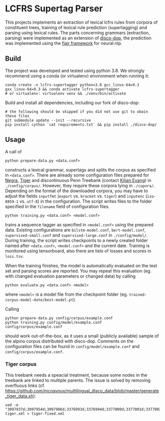 # LCFRS Supertag Parser

This projects implements an extraction of lexical lcfrs rules from corpora of constituent trees, training of lexical rule prediction (supertagging) and parsing using lexical rules.
The parts concerning grammars (extraction, parsing) were implemented as an extension of [disco-dop](https://github.com/andreasvc/disco-dop), the prediction was implemented using the [flair framework](https://github.com/flairNLP/flair) for neural nlp.

## Build

The project was developed and tested using python 3.8.
We strongly recommend using a conda (or virtualenv) environment when running it:

    conda create -n lcfrs-supertagger python=3.8 gcc_linux-64=9.3 gxx_linux-64=9.3 && conda activate lcfrs-supertagger
    # or virtualenv: virtualenv venv && ./venv/bin/activate

Build and install all dependencies, including our fork of disco-dop:

    # the following should be skipped if you did not use git to obain these files
    git submodule update --init --recursive
    pip install cython `cat requirements.txt` && pip install ./disco-dop/

## Usage

A call of

    python prepare-data.py <data.conf>

constructs a lexical grammar, supertags and splits the corpus as specified in ```<data.conf>```.
There are already some configuration files prepared for [Negra](http://www.coli.uni-saarland.de/projects/sfb378/negra-corpus/), [Tiger](https://www.ims.uni-stuttgart.de/forschung/ressourcen/korpora/tiger/) and discontinuous Penn Treebank (contact [Kilian Evang](https://kilian.evang.name/)) in ```./config/corpus/```.
However, they require these corpora lying in ```./copora/```.
Depending on the format of the downloaded corpora, you may have to adjust the fields ```inputfmt``` (```export``` vs. ```bracket``` vs. ```tiger```) and ```inputenc``` (```iso-8859-1``` vs. ```utf-8```) in the configuration.
The script writes files to the folder specified in the ```filename``` field of configuration files.

    python training.py <data.conf> <model.conf>

trains a sequence tagger as specified in ```<model.conf>``` using the prepared data.
Existing configurations are ```bilstm-model.conf```, ```bert-model.conf```, ```supervised-small.conf``` and  ```supervised-large.conf``` in ```./config/model/```.
During training, the script writes checkpoints to a newly created folder named after ```<data.conf>```, ```<model.conf>``` and the current date.
Training is monitored using tensorboard, also there are lists of losses and scores in ```loss.tsv```.

When the training finishes, the model is automatically evaluated on the test set and parsing scores are reported.
You may repeat this evaluation (eg. with changed evaluation parameters or changed data) by calling

    python evaluate.py <data.conf> <model>

where ```<model>``` is a model file from the checkpoint folder (eg. ```trained-corpus-model-date/best-model.pt```).

Calling

    python prepare-data.py config/corpus/example.conf
    python training.py config/model/example.conf config/corpus/example.conf

should work out-of-the-box, as it uses a small (publicly available) sample of the alpino corpus distributed with disco-dop.
Comments on the configuration files can be found in ```config/model/example.conf``` and ```config/corpus/example.conf```.

### Tiger corpus

This treebank needs a speacial treatment, because some nodes in the treebank are linked to multiple parents.
The issue is solved by removing overfluous links (cf. https://github.com/mcoavoux/multilingual_disco_data/blob/master/generate_tiger_data.sh):

    sed -e "3097937d;3097954d;3097986d;3376993d;3376994d;3377000d;3377001d;3377002d;3377008d;3377048d;3377055d" tiger.xml > tiger-fixed.xml